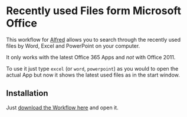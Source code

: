 Recently used Files form Microsoft Office
=========================================


This workflow for [Alfred](https://www.alfredapp.com/) allows you to search through the recently used files by Word, Excel and PowerPoint on your computer.

It only works with the latest Office 365 Apps and *not* with Office 2011.

To use it just type `excel` (or `word`, `powerpoint`) as you would to open the actual App but now it shows the latest used files as in the start window.

Installation
------------

Just [download the Workflow here](https://github.com/stroebjo/alfred-recent-office/releases) and open it.

